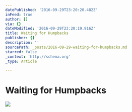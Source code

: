 ```yaml
---
datePublished: '2016-09-29T23:20:20.482Z'
inFeed: true
author: []
via: {}
dateModified: '2016-09-29T23:20:19.916Z'
title: Waiting for Humpbacks
publisher: {}
description: ''
sourcePath: _posts/2016-09-29-waiting-for-humpbacks.md
starred: false
_context: 'http://schema.org'
_type: Article

---
```

# Waiting for Humpbacks
![](https://the-grid-user-content.s3-us-west-2.amazonaws.com/6d5e6bfc-a41c-407b-b750-3ba3d1989539.jpg)